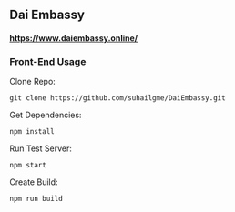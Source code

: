 ## Dai Embassy
#### https://www.daiembassy.online/

### Front-End Usage 
Clone Repo: 

``` git clone https://github.com/suhailgme/DaiEmbassy.git ```

Get Dependencies:

``` npm install ```

Run Test Server:

``` npm start ```

Create Build:

``` npm run build ```
